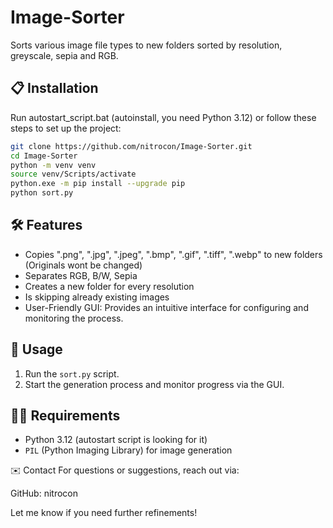 # Image-Sorter
Sorts various image file types to new folders sorted by resolution, greyscale, sepia and RGB.

## 📋 Installation

Run autostart_script.bat (autoinstall, you need Python 3.12) or
follow these steps to set up the project:

```bash
git clone https://github.com/nitrocon/Image-Sorter.git
cd Image-Sorter
python -m venv venv
source venv/Scripts/activate
python.exe -m pip install --upgrade pip
python sort.py
```

## 🛠 Features

- Copies ".png", ".jpg", ".jpeg", ".bmp", ".gif", ".tiff", ".webp" to new folders (Originals wont be changed)
- Separates RGB, B/W, Sepia
- Creates a new folder for every resolution
- Is skipping already existing images
- User-Friendly GUI: Provides an intuitive interface for configuring and monitoring the process.

## 📄 Usage

1. Run the `sort.py` script.
2. Start the generation process and monitor progress via the GUI.

## 🧑‍💻 Requirements

- Python 3.12 (autostart script is looking for it)
- `PIL` (Python Imaging Library) for image generation

✉️ Contact
For questions or suggestions, reach out via:

GitHub: nitrocon

Let me know if you need further refinements!
